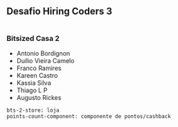 ## Desafio Hiring Coders 3

#

### Bitsized Casa 2

- Antonio Bordignon
- Duílio Vieira Camelo
- Franco Ramires
- Kareen Castro
- Kassia Silva
- Thiago L P
- Augusto Rickes

```
bts-2-store: loja
points-count-component: componente de pontos/cashback
```

